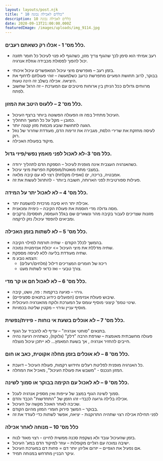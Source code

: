 ```yaml
---
layout: layouts/post.njk
title: " 10 כללים לאכילה נכונה"
description: 10 כללים לאכילה נכונה
date: 2020-09-13T21:00:00.000Z
featuredImage: /images/uploads/img_9114.jpg
---
```

<!-- Excerpt Start -->
### כלל מס' 1 - אכלו רק כשאתם רעבים.
- רעב אמיתי הוא סימן לכך שהגוף צריך מזון, כשהגוף לא פנוי לעיכול כל חומר תזונה יכול להפוך לפסולת מכבידה וגוזלת אנרגיה.
 <!-- Excerpt End -->
- בזמן רעב – מופרשים מיצי עיכול המאפשרים עיכול איכותי.
- בבוקר, לרוב תחושת המעיים מתפרשת כרעב כשלמעשה – זוהי פעולתם לדחוף את היציאה. אכילה בשלב זה הינה טעות.
- מרווחים גדולים ככל הניתן בין ארוחות מיטיבים עם המערכת – זה הרגל שחשוב לפתח.

### כלל מס' 2 – ללעוס היטב את המזון. 
- העיכול מתחיל בפה וזו הפעולה הפשוטה ביותר ברצף העיכול.
- כמובן – מקל על כל המשך התהליך. 
- הגעה לתחושת שובע מכמות מזון קטנה יותר. 
- לעיסה מחזקת את שרירי הלסת, מגבירה את זרימת הדם, מעודדת שחרור של נוזל רוק. 
- מיקוד בפעולת האכילה.


### כלל מס' 3-לא לאכול לפני מאמץ נפשי/פיזי גדול. 
- כשהאנרגיה העצבית אינה מופנית לעיכול – הספקת הדם לתהליך ירודה. 
- במצבי מתח מואטת/מופסקת הפרשת מיצי עיכול.
- אמבטיה, בריכה, ים (ואפילו מקלחת) רצוי לא עם קיבה מלאה. 
- פעילות ספורטיבית לפני הארוחה, חשובה ביותר - להתרגל לעשות את זה. 

### כלל מס' 4 – לא לאכול יתר על המידה. 
- אכילת יתר היא סיבה מרכזית להשמנת יתר. 
- מסה גדולה מדי חוסמת את פעולת הקיבה – כימית ומכאנית. 
- מזונות שצריכים לעבור בקיבה מהר ונשארים שם בגלל העמסה, תוססים/ נרקבים ומביאים להפסד עיכול/ נזק לרקמה. 

### כלל מס' 5 – לא לשתות בזמן האכילה. 
- בהמשך לכלל הקודם - שתיה תורמת למילוי הקיבה. 
- שתיה מדללת את מיצי העיכול => יכולת אנזימטית נמוכה. 
- שתיה מעודדת בליעה ללא לעיסה מספקת. 
- הצמא נובע מ:
   - ריכוז של חומרים המצריכים דילול (מלחים/רעלים)
   - צורך טבעי – ואז כדאי לשתות מעט.

### כלל מס' 6 – לא לאכול חם או קר מדי. 
- גירוי – פגיעה ברקמות : פה, וושט, קיבה. 
- שיבוש פעולת אנזימים (הפועלים כידוע בתנאים ספציפיים). 
- שינוי טמפ' קיצוני מוסיף עומס על המערכת ולוקח מהאנרגיה העיכולית. 
- מוסיף עניין וגירוי – מקטין שליטה בכמויות.

### כלל מס' 7 – לא אוכלים בשעת אי נוחות - פיזית/נפשית. 
- בתנאים "סוחטי אנרגיה" – עדיף לא להכביד על הגוף. 
- פעולה מחשבתית מאומצת – שורפת הרבה "דלק" (גלוקוז), כשתהיה רגיעה נהיה חייבים להחזיר אנרגיה , אך בשעת המאמץ... לא ייתכן עיכול מוצלח.

### כלל מס' 8 – לא אוכלים בזמן מחלה אקוטית, כאב או חום.
- כל האנרגיה מופנית לפליטת רעלים וחידוש רקמות, פעולת העיכול – דועכת. 
- המזון הנכנס - "משבש את פעולת העיכול", מאכיל את המחלה.

### כלל מס' 9 – לא לאכול עם הקימה בבוקר או סמוך לשינה. 
- סמוך לשינה הגוף במצב של עייפות ואין מספיק אנרגיה לעכל. 
- אכילה בלילה גרועה לכבד– זהו הזמן של "התחדשות" הכבד והדם. 
- שכיבה לאחר האוכל מקשה על העיכול. 
- בבוקר – המשך פירוק חומרי המזון מהיום הקודם. 
- לפני תחילת אכילה רצוי שתהיה התרוקנות - יציאה, אפשר לשתות כדי לעודד את זה

### כלל מס' 10 – מנוחה לאחר אכילה 
- בזמן שהעיכול עובד ולא נשקפת סכנה ממשית לחיינו - רצוי מאוד לנוח.
- ישיבה נמוכה עם רגליים מקופלות – עוזר למיקוד הדם במע' העיכול.
- אם נפעיל את הגפיים – יזרום אליהן יותר דם = פחות דם במערכת העיכול. 
- עיקר הבניין מתרחש במנוחה תמיד.
